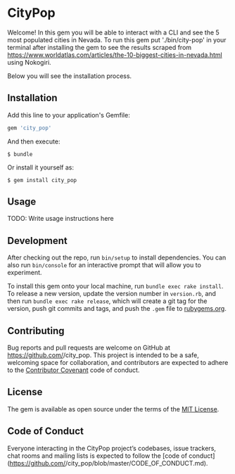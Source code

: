 # CityPop

Welcome! In this gem you will be able to interact with a CLI and see the 5 most populated cities in Nevada. To run this gem put './bin/city-pop' in your terminal after installing the gem to see the results scraped from https://www.worldatlas.com/articles/the-10-biggest-cities-in-nevada.html using Nokogiri.

Below you will see the installation process.

## Installation

Add this line to your application's Gemfile:

```ruby
gem 'city_pop'
```

And then execute:

    $ bundle

Or install it yourself as:

    $ gem install city_pop

## Usage

TODO: Write usage instructions here

## Development

After checking out the repo, run `bin/setup` to install dependencies. You can also run `bin/console` for an interactive prompt that will allow you to experiment.

To install this gem onto your local machine, run `bundle exec rake install`. To release a new version, update the version number in `version.rb`, and then run `bundle exec rake release`, which will create a git tag for the version, push git commits and tags, and push the `.gem` file to [rubygems.org](https://rubygems.org).

## Contributing

Bug reports and pull requests are welcome on GitHub at https://github.com/<github username>/city_pop. This project is intended to be a safe, welcoming space for collaboration, and contributors are expected to adhere to the [Contributor Covenant](http://contributor-covenant.org) code of conduct.

## License

The gem is available as open source under the terms of the [MIT License](https://opensource.org/licenses/MIT).

## Code of Conduct

Everyone interacting in the CityPop project’s codebases, issue trackers, chat rooms and mailing lists is expected to follow the [code of conduct](https://github.com/<github username>/city_pop/blob/master/CODE_OF_CONDUCT.md).

